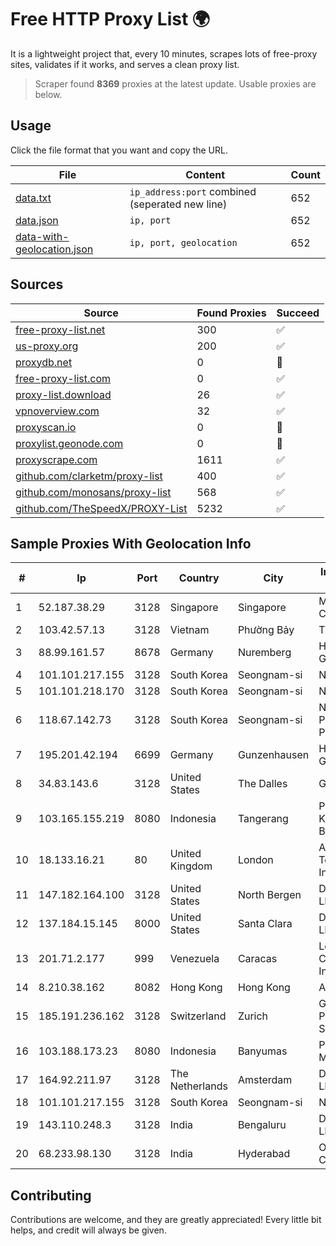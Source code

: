 
# Free HTTP Proxy List 🌍

It is a lightweight project that, every 10 minutes, scrapes lots of free-proxy sites, validates if it works, and serves a clean proxy list.


> Scraper found **8369** proxies at the latest update. Usable proxies are below.

## Usage

Click the file format that you want and copy the URL.


|File|Content|Count|
|----|-------|-----|
|[data.txt](https://raw.githubusercontent.com/themiralay/Proxy-List-World/master/data.txt)|`ip_address:port` combined (seperated new line)|652|
|[data.json](https://raw.githubusercontent.com/themiralay/Proxy-List-World/master/data.json)|`ip, port`|652|
|[data-with-geolocation.json](https://raw.githubusercontent.com/themiralay/Proxy-List-World/master/data-with-geolocation.json)|`ip, port, geolocation`|652|

## Sources

|Source|Found Proxies|Succeed|
|------|-------------|-------|
|[free-proxy-list.net](https://free-proxy-list.net)|300|✅|
|[us-proxy.org](https://www.us-proxy.org)|200|✅|
|[proxydb.net](http://proxydb.net)|0|🚫|
|[free-proxy-list.com](https://free-proxy-list.com/?page=&port=&type%5B%5D=http&type%5B%5D=https&up_time=0&search=Search)|0|✅|
|[proxy-list.download](https://www.proxy-list.download/HTTP)|26|✅|
|[vpnoverview.com](https://vpnoverview.com/privacy/anonymous-browsing/free-proxy-servers)|32|✅|
|[proxyscan.io](https://www.proxyscan.io)|0|🚫|
|[proxylist.geonode.com](https://proxylist.geonode.com/api/proxy-list?limit=300&page=1&sort_by=lastChecked&sort_type=desc&protocols=http,https)|0|🚫|
|[proxyscrape.com](https://api.proxyscrape.com/v2/?request=displayproxies&protocol=http&timeout=10000&country=all&ssl=all&anonymity=all)|1611|✅|
|[github.com/clarketm/proxy-list](https://raw.githubusercontent.com/clarketm/proxy-list/master/proxy-list-raw.txt)|400|✅|
|[github.com/monosans/proxy-list](https://raw.githubusercontent.com/monosans/proxy-list/main/proxies/http.txt)|568|✅|
|[github.com/TheSpeedX/PROXY-List](https://raw.githubusercontent.com/TheSpeedX/PROXY-List/master/http.txt)|5232|✅|


## Sample Proxies With Geolocation Info

|#|Ip|Port|Country|City|Internet Service Provider|
|-|--|----|-------|----|-------------------------|
|1|52.187.38.29|3128|Singapore|Singapore|Microsoft Corporation|
|2|103.42.57.13|3128|Vietnam|Phường Bảy|THEGIOISO|
|3|88.99.161.57|8678|Germany|Nuremberg|Hetzner Online GmbH|
|4|101.101.217.155|3128|South Korea|Seongnam-si|NBP|
|5|101.101.218.170|3128|South Korea|Seongnam-si|NBP|
|6|118.67.142.73|3128|South Korea|Seongnam-si|Naver Business Platform Asia Pacific Pte. Ltd.|
|7|195.201.42.194|6699|Germany|Gunzenhausen|Hetzner Online GmbH|
|8|34.83.143.6|3128|United States|The Dalles|Google LLC|
|9|103.165.155.219|8080|Indonesia|Tangerang|PT Jaringan Keluarga Bersama|
|10|18.133.16.21|80|United Kingdom|London|Amazon Technologies Inc.|
|11|147.182.164.100|3128|United States|North Bergen|DigitalOcean, LLC|
|12|137.184.15.145|8000|United States|Santa Clara|DigitalOcean, LLC|
|13|201.71.2.177|999|Venezuela|Caracas|Level 3 Communications, Inc.|
|14|8.210.38.162|8082|Hong Kong|Hong Kong|Alibaba.com LLC|
|15|185.191.236.162|3128|Switzerland|Zurich|Grupo Panaglobal 15 S.A|
|16|103.188.173.23|8080|Indonesia|Banyumas|PT Satria Digital Media|
|17|164.92.211.97|3128|The Netherlands|Amsterdam|DigitalOcean, LLC|
|18|101.101.217.155|3128|South Korea|Seongnam-si|NBP|
|19|143.110.248.3|3128|India|Bengaluru|DigitalOcean, LLC|
|20|68.233.98.130|3128|India|Hyderabad|Oracle Corporation|



## Contributing

Contributions are welcome, and they are greatly appreciated! Every
little bit helps, and credit will always be given.

